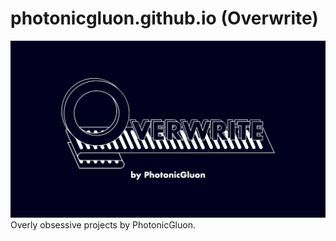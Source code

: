 # photonicgluon.github.io (Overwrite)

![Overwrite Banner](static/resources/img/banner-dark.png)
Overly obsessive projects by PhotonicGluon.
